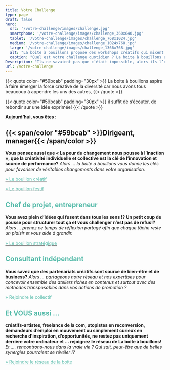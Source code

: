 ```yaml
---
title: Votre Challenge
type: page
draft: false
hero:
  src: '/votre-challenge/images/challenge.jpg'
  smartphone: '/votre-challenge/images/challenge_360x640.jpg'
  tablet: '/votre-challenge/images/challenge_768x1024.jpg'
  medium: '/votre-challenge/images/challenge_1024x768.jpg'
  large: '/votre-challenge/images/challenge_1366x768.jpg'
  alt: "La boite à bouillons propose des workshops créatifs qui mixent contenus et intelligence collective"
  caption: "Quel est votre challenge quotidien ? La boite à bouillons associe l'intelligence collective pour le réaliser."
Description: "Ils ne savaient pas que c’était impossible, alors ils l’ont fait – Mark Twain"
url: /votre-challenge
---
```


{{< quote color="#59bcab" padding="30px" >}}
La boite à bouillons aspire à faire émerger la force créative de la diversité car nous avons tous beaucoup à appendre les uns des autres,
{{< /quote >}}

{{< quote color="#59bcab" padding="30px" >}}
il suffit de s’écouter, de rebondir sur une idée exprimée!
{{< /quote >}}

**Aujourd&rsquo;hui, vous êtes :**

## {{< span/color "#59bcab" >}}Dirigeant, manager{{< /span/color >}}

**Vous pensez aussi que « La peur du changement nous pousse à l&rsquo;inaction », que la créativité individuelle et collective est la clé de l&rsquo;innovation et source de performance?** _Alors … la boite à bouillons vous donne les clés pour favoriser de véritables changements dans votre organisation._

[<span style="color: #59bcab;">» Le bouillon créatif</span>](https://www.laboiteabouillons.fr/bouillon-creatif/)

[<span style="color: #59bcab;">» Le bouillon festif</span>](https://www.laboiteabouillons.fr/bouillon-festif/)

## <span style="color: #59bcab;">Chef de projet, entrepreneur</span>

**Vous avez plein d&rsquo;idées qui fusent dans tous les sens !? Un petit coup de pousse pour structurer tout ça et vous
challenger n&rsquo;est pas de refus!?** _Alors … prenez ce temps de réflexion partagé afin que chaque tâche reste un
plaisir et vous aide à grandir._

[<span style="color: #59bcab;">» Le bouillon stratégique</span>](https://www.laboiteabouillons.fr/bouillon-strategique/)

## <span style="color: #59bcab;">Consultant indépendant</span>

**Vous savez que des partenariats créatifs sont source de bien-être et de business?** _Alors … partageons notre réseau
et nos expertises pour concevoir ensemble des ateliers riches en contenus et surtout avec des méthodes transposables
dans vos actions de promotion ?_

<span style="color: #59bcab;">» Rejoindre le collectif </span>

## <span style="color: #59bcab;">Et VOUS aussi &#8230;</span>

**créatifs-artistes, freelance de la com, utopistes en reconversion, demandeurs d&#8217;emploi en mouvement ou
simplement curieux en recherche d&rsquo;inspiration, d&rsquo;opportunités, ne restez pas uniquement derrière votre
ordinateur et … rejoignez le réseau de La boite à bouillons!** _Et …. rencontrons-nous dans la vraie vie ? Qui sait,
peut-être que de belles synergies pourraient se révéler !?_

<span style="color: #59bcab;"><a style="color: #59bcab;" href="https://www.laboiteabouillons.fr/le-reseau/">» Rejoindre
        le réseau de la boite</a></span>
